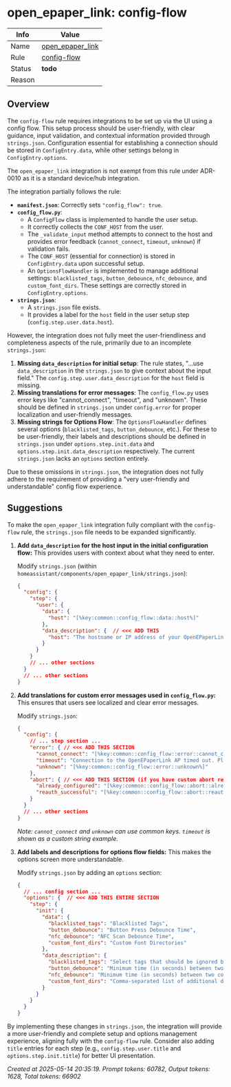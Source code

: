 # open_epaper_link: config-flow

| Info   | Value                                                                    |
|--------|--------------------------------------------------------------------------|
| Name   | [open_epaper_link](https://www.home-assistant.io/integrations/open_epaper_link/) |
| Rule   | [config-flow](https://developers.home-assistant.io/docs/core/integration-quality-scale/rules/config-flow)                                                     |
| Status | **todo**                                                                 |
| Reason |                                                                          |

## Overview

The `config-flow` rule requires integrations to be set up via the UI using a config flow. This setup process should be user-friendly, with clear guidance, input validation, and contextual information provided through `strings.json`. Configuration essential for establishing a connection should be stored in `ConfigEntry.data`, while other settings belong in `ConfigEntry.options`.

The `open_epaper_link` integration is not exempt from this rule under ADR-0010 as it is a standard device/hub integration.

The integration partially follows the rule:
*   **`manifest.json`**: Correctly sets `"config_flow": true`.
*   **`config_flow.py`**:
    *   A `ConfigFlow` class is implemented to handle the user setup.
    *   It correctly collects the `CONF_HOST` from the user.
    *   The `_validate_input` method attempts to connect to the host and provides error feedback (`cannot_connect`, `timeout`, `unknown`) if validation fails.
    *   The `CONF_HOST` (essential for connection) is stored in `ConfigEntry.data` upon successful setup.
    *   An `OptionsFlowHandler` is implemented to manage additional settings: `blacklisted_tags`, `button_debounce`, `nfc_debounce`, and `custom_font_dirs`. These settings are correctly stored in `ConfigEntry.options`.
*   **`strings.json`**:
    *   A `strings.json` file exists.
    *   It provides a label for the `host` field in the user setup step (`config.step.user.data.host`).

However, the integration does not fully meet the user-friendliness and completeness aspects of the rule, primarily due to an incomplete `strings.json`:

1.  **Missing `data_description` for initial setup**: The rule states, "...use `data_description` in the `strings.json` to give context about the input field." The `config.step.user.data_description` for the `host` field is missing.
2.  **Missing translations for error messages**: The `config_flow.py` uses error keys like "cannot_connect", "timeout", and "unknown". These should be defined in `strings.json` under `config.error` for proper localization and user-friendly messages.
3.  **Missing strings for Options Flow**: The `OptionsFlowHandler` defines several options (`blacklisted_tags`, `button_debounce`, etc.). For these to be user-friendly, their labels and descriptions should be defined in `strings.json` under `options.step.init.data` and `options.step.init.data_description` respectively. The current `strings.json` lacks an `options` section entirely.

Due to these omissions in `strings.json`, the integration does not fully adhere to the requirement of providing a "very user-friendly and understandable" config flow experience.

## Suggestions

To make the `open_epaper_link` integration fully compliant with the `config-flow` rule, the `strings.json` file needs to be expanded significantly.

1.  **Add `data_description` for the host input in the initial configuration flow:**
    This provides users with context about what they need to enter.

    Modify `strings.json` (within `homeassistant/components/open_epaper_link/strings.json`):
    ```json
    {
      "config": {
        "step": {
          "user": {
            "data": {
              "host": "[%key:common::config_flow::data::host%]"
            },
            "data_description": {  // <<< ADD THIS
              "host": "The hostname or IP address of your OpenEPaperLink Access Point. Do not include http:// or trailing slashes."
            }
          }
        }
        // ... other sections
      }
      // ... other sections
    }
    ```

2.  **Add translations for custom error messages used in `config_flow.py`:**
    This ensures that users see localized and clear error messages.

    Modify `strings.json`:
    ```json
    {
      "config": {
        // ... step section ...
        "error": { // <<< ADD THIS SECTION
          "cannot_connect": "[%key:common::config_flow::error::cannot_connect%]",
          "timeout": "Connection to the OpenEPaperLink AP timed out. Please check the host and network.",
          "unknown": "[%key:common::config_flow::error::unknown%]"
        },
        "abort": { // <<< ADD THIS SECTION (if you have custom abort reasons beyond standard ones)
          "already_configured": "[%key:common::config_flow::abort::already_configured_device%]",
          "reauth_successful": "[%key:common::config_flow::abort::reauth_successful%]"
        }
      }
      // ... other sections
    }
    ```
    *Note: `cannot_connect` and `unknown` can use common keys. `timeout` is shown as a custom string example.*

3.  **Add labels and descriptions for options flow fields:**
    This makes the options screen more understandable.

    Modify `strings.json` by adding an `options` section:
    ```json
    {
      // ... config section ...
      "options": {  // <<< ADD THIS ENTIRE SECTION
        "step": {
          "init": {
            "data": {
              "blacklisted_tags": "Blacklisted Tags",
              "button_debounce": "Button Press Debounce Time",
              "nfc_debounce": "NFC Scan Debounce Time",
              "custom_font_dirs": "Custom Font Directories"
            },
            "data_description": {
              "blacklisted_tags": "Select tags that should be ignored by Home Assistant.",
              "button_debounce": "Minimum time (in seconds) between two consecutive button press events from the same tag to be registered.",
              "nfc_debounce": "Minimum time (in seconds) between two consecutive NFC scan events from the same tag to be registered.",
              "custom_font_dirs": "Comma-separated list of additional directories to search for fonts used in image generation (e.g., /config/custom_fonts, /share/fonts)."
            }
          }
        }
      }
    }
    ```

By implementing these changes in `strings.json`, the integration will provide a more user-friendly and complete setup and options management experience, aligning fully with the `config-flow` rule. Consider also adding `title` entries for each step (e.g., `config.step.user.title` and `options.step.init.title`) for better UI presentation.

_Created at 2025-05-14 20:35:19. Prompt tokens: 60782, Output tokens: 1628, Total tokens: 66902_
